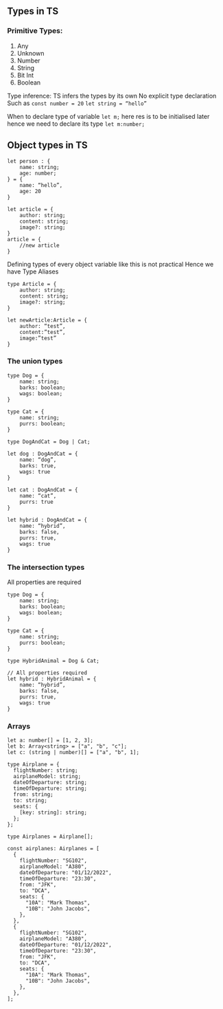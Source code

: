 ## Types in TS

### Primitive Types:

1. Any
2. Unknown
3. Number
4. String
5. Bit Int
6. Boolean

Type inference: TS infers the types by its own
No explicit type declaration
Such as
`const number = 20`
`let string = “hello”`

When to declare type of variable
`let m;`
here res is to be initialised later
hence we need to declare its type
`let m:number;`

## Object types in TS

```
let person : {
	name: string;
	age: number;
} = {
	name: “hello”,
	age: 20
}

let article = {
    author: string;
    content: string;
    image?: string;
}
article = {
    //new article
}
```

Defining types of every object variable like this is not practical
Hence we have Type Aliases

```
type Article = {
    author: string;
	content: string;
    image?: string;
}

let newArticle:Article = {
    author: “test”,
    content:”test”,
    image:”test”
}
```

### The union types

```
type Dog = {
	name: string;
	barks: boolean;
	wags: boolean;
}

type Cat = {
	name: string;
	purrs: boolean;
}

type DogAndCat = Dog | Cat;

let dog : DogAndCat = {
	name: “dog”,
	barks: true,
	wags: true
}

let cat : DogAndCat = {
	name: “cat”,
	purrs: true
}

let hybrid : DogAndCat = {
	name: “hybrid”,
	barks: false,
	purrs: true,
	wags: true
}
```

### The intersection types

All properties are required

```
type Dog = {
	name: string;
	barks: boolean;
	wags: boolean;
}

type Cat = {
	name: string;
	purrs: boolean;
}

type HybridAnimal = Dog & Cat;

// All properties required
let hybrid : HybridAnimal = {
	name: “hybrid”,
	barks: false,
	purrs: true,
	wags: true
}
```

### Arrays

```
let a: number[] = [1, 2, 3];
let b: Array<string> = ["a", "b", "c"];
let c: (string | number)[] = ["a", "b", 1];
```

```
type Airplane = {
  flightNumber: string;
  airplaneModel: string;
  dateOfDeparture: string;
  timeOfDeparture: string;
  from: string;
  to: string;
  seats: {
    [key: string]: string;
  };
};

type Airplanes = Airplane[];

const airplanes: Airplanes = [
  {
    flightNumber: "SG102",
    airplaneModel: "A380",
    dateOfDeparture: "01/12/2022",
    timeOfDeparture: "23:30",
    from: "JFK",
    to: "DCA",
    seats: {
      "10A": "Mark Thomas",
      "10B": "John Jacobs",
    },
  },
  {
    flightNumber: "SG102",
    airplaneModel: "A380",
    dateOfDeparture: "01/12/2022",
    timeOfDeparture: "23:30",
    from: "JFK",
    to: "DCA",
    seats: {
      "10A": "Mark Thomas",
      "10B": "John Jacobs",
    },
  },
];
```
